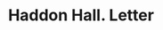 ---
doi: 10.7916/D8QN7JVK
date_other: '1896'
date_other_textual: '1896'
form: correspondence
genre:
- Letters (correspondence)
name:
- Haddon Hall
object_in_context_url: https://biggert.cul.columbia.edu/items/view/ave_biggert_00791
subject_hierarchical_geographic:
- Atlantic City, New Jersey, United States
subject_name:
- Haddon Hall
title: Haddon Hall. Letter
sort_title: Haddon Hall. Letter
call_number: ave_biggert_00791
coordinates:
- 39.377297,-74.451082
pid: ave_biggert_00791
identifiers: ave_biggert_00791
thumbnail: false
permalink: /biggert/ave_biggert_00791/
layout: iiif-image-page
---